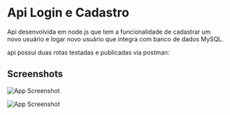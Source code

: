 
# Api Login e Cadastro
 Api desenvolvida em node.js que tem a funcionalidade de cadastrar um novo usuário e logar novo usuário que integra com banco de dados MySQL.

api possui duas rotas testadas e publicadas via postman:

## Screenshots

![App Screenshot](https://ibb.co/k6Xnq76)

![App Screenshot](https://ibb.co/nBQFLb5)

